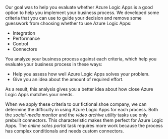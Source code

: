 Our goal was to help you evaluate whether Azure Logic Apps is a good option to help you implement your business process. We developed some criteria that you can use to guide your decision and remove some guesswork from choosing whether to use Azure Logic Apps:

- Integration
- Performance
- Control
- Connectors

You analyze your business process against each criteria, which help you evaluate your business process in these ways:

- Help you assess how well Azure Logic Apps solves your problem.
- Give you an idea about the amount of required effort.

As a result, this analysis gives you a better idea about how close Azure Logic Apps matches your needs.

When we apply these criteria to our fictional shoe company, we can determine the difficulty in using Azure Logic Apps for each process. Both the *social-media monitor* and the *video archive utility* tasks use only prebuilt connectors. This characteristic makes them perfect for Azure Logic Apps. The *online sales portal* task requires more work because the process has complex conditionals and needs custom connectors.
